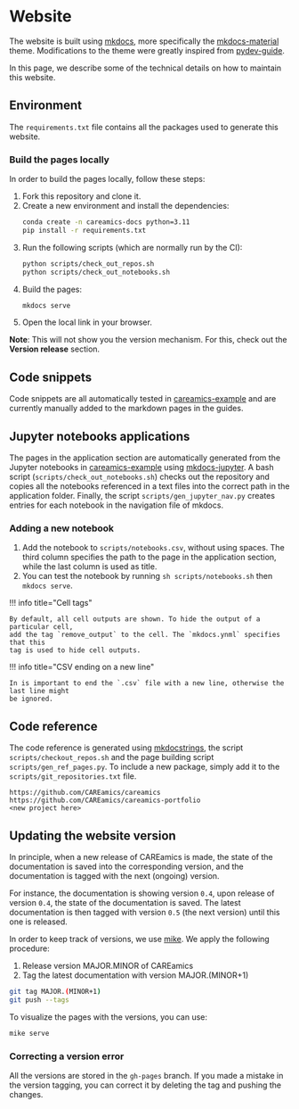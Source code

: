 # Website

The website is built using [mkdocs](https://www.mkdocs.org/), more specifically the 
[mkdocs-material](https://squidfunk.github.io/mkdocs-material/) theme. Modifications to
the theme were greatly inspired from [pydev-guide](https://github.com/pydev-guide/pydev-guide.github.io).

In this page, we describe some of the technical details on how to maintain this website.

## Environment

The `requirements.txt` file contains all the packages used to generate this website.

### Build the pages locally

In order to build the pages locally, follow these steps:

1. Fork this repository and clone it.
2. Create a new environment and install the dependencies:
    ```bash
    conda create -n careamics-docs python=3.11
    pip install -r requirements.txt
    ```
4. Run the following scripts (which are normally run by the CI):
    ```bash
    python scripts/check_out_repos.sh
    python scripts/check_out_notebooks.sh
    ```
3. Build the pages:
    ```bash
    mkdocs serve
    ```
4. Open the local link in your browser.

**Note**: This will not show you the version mechanism. For this, check out the 
**Version release** section.


## Code snippets

Code snippets are all automatically tested in [careamics-example](https://github.com/CAREamics/careamics-examples/tree/main/applications)
and are currently manually added to the markdown pages in the guides.


## Jupyter notebooks applications

The pages in the application section are automatically generated from the Jupyter
notebooks in [careamics-example](https://github.com/CAREamics/careamics-examples/tree/main/applications) 
using [mkdocs-jupyter](https://github.com/danielfrg/mkdocs-jupyter).
A bash script (`scripts/check_out_notebooks.sh`) checks out the repository and copies 
all the notebooks referenced in a text files into the correct path in the application 
folder. Finally, the script `scripts/gen_jupyter_nav.py` creates entries for each notebook 
in the navigation file of mkdocs.


### Adding a new notebook

1. Add the notebook to `scripts/notebooks.csv`, without using spaces. The third column
  specifies the path to the page in the application section, while the last column is used 
  as title.
2. You can test the notebook by running `sh scripts/notebooks.sh` then `mkdocs serve`.


!!! info title="Cell tags"

    By default, all cell outputs are shown. To hide the output of a particular cell,
    add the tag `remove_output` to the cell. The `mkdocs.ynml` specifies that this 
    tag is used to hide cell outputs.


!!! info title="CSV ending on a new line"

    In is important to end the `.csv` file with a new line, otherwise the last line might
    be ignored.

## Code reference

The code reference is generated using [mkdocstrings](https://mkdocstrings.github.io/), 
the script `scripts/checkout_repos.sh` and the page building script `scripts/gen_ref_pages.py`. 
To include a new package, simply add it to the `scripts/git_repositories.txt` file.

```
https://github.com/CAREamics/careamics
https://github.com/CAREamics/careamics-portfolio
<new project here>
```

## Updating the website version


In principle, when a new release of CAREamics is made, the state of the documentation
is saved into the corresponding version, and the documentation is tagged with the
next (ongoing) version.

For instance, the documentation is showing version `0.4`, upon release of version 
`0.4`, the state of the documentation is saved. The latest documentation is then 
tagged with version `0.5` (the next version) until this one is released.

In order to keep track of versions, we use [mike](https://github.com/jimporter/mike). 
We apply the following procedure:

1. Release version MAJOR.MINOR of CAREamics
2. Tag the latest documentation with version MAJOR.(MINOR+1)
  ```bash
  git tag MAJOR.(MINOR+1)
  git push --tags
  ```

To visualize the pages with the versions, you can use:

```bash
mike serve
```

### Correcting a version error

All the versions are stored in the `gh-pages` branch. If you made a mistake in the version
tagging, you can correct it by deleting the tag and pushing the changes.
